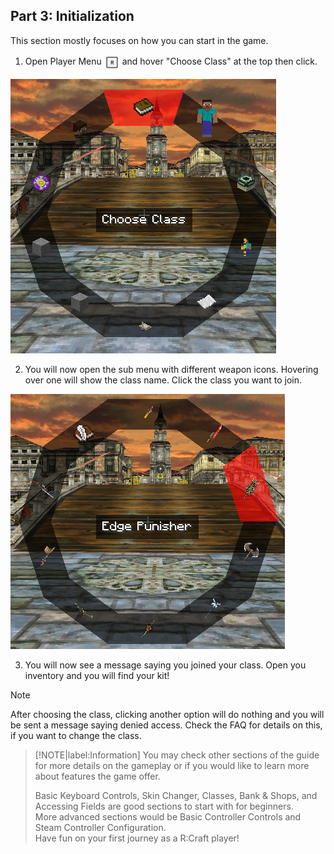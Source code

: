 Part 3: Initialization
---

This section mostly focuses on how you can start in the game.

1. Open Player Menu <img height="25" style="vertical-align:middle" src="../img/controls/keyboard/key-letter_R.png"> and hover "Choose Class" at the top then click.

![alt](../img/classes/option.png)

2. You will now open the sub menu with different weapon icons. Hovering over one will show the class name. Click the class you want to join.

![alt](../img/classes/classes.png)

3. You will now see a message saying you joined your class. Open you inventory and you will find your kit!

> [!NOTE]
> After choosing the class, clicking another option will do nothing and you will be sent a message saying denied access. Check the FAQ for details on this, if you want to change the class.

> [!NOTE|label:Information]
> You may check other sections of the guide for more details on the gameplay or if you would like to learn more about features the game offer.
>
> Basic Keyboard Controls, Skin Changer, Classes, Bank & Shops, and Accessing Fields are good sections to start with for beginners. <br>
> More advanced sections would be Basic Controller Controls and Steam Controller Configuration. <br>
> Have fun on your first journey as a R:Craft player!
